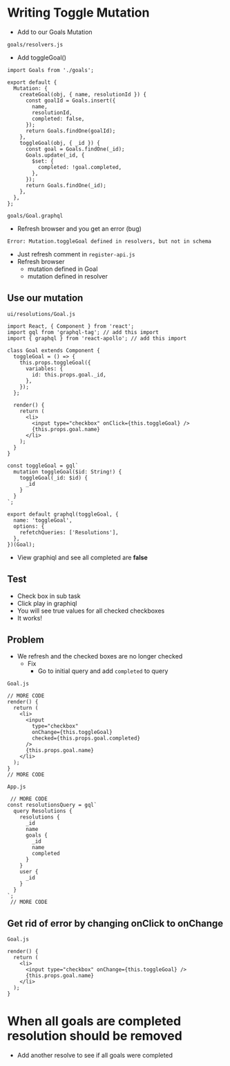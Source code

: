 # Writing Toggle Mutation
* Add to our Goals Mutation

`goals/resolvers.js`

* Add toggleGoal()

```
import Goals from './goals';

export default {
  Mutation: {
    createGoal(obj, { name, resolutionId }) {
      const goalId = Goals.insert({
        name,
        resolutionId,
        completed: false,
      });
      return Goals.findOne(goalId);
    },
    toggleGoal(obj, { _id }) {
      const goal = Goals.findOne(_id);
      Goals.update(_id, {
        $set: {
          completed: !goal.completed,
        },
      });
      return Goals.findOne(_id);
    },
  },
};
```

`goals/Goal.graphql`

* Refresh browser and you get an error (bug)

`Error: Mutation.toggleGoal defined in resolvers, but not in schema`

* Just refresh comment in `register-api.js`
* Refresh browser
    - mutation defined in Goal 
    - mutation defined in resolver

## Use our mutation
`ui/resolutions/Goal.js`

```
import React, { Component } from 'react';
import gql from 'graphql-tag'; // add this import
import { graphql } from 'react-apollo'; // add this import

class Goal extends Component {
  toggleGoal = () => {
    this.props.toggleGoal({
      variables: {
        id: this.props.goal._id,
      },
    });
  };

  render() {
    return (
      <li>
        <input type="checkbox" onClick={this.toggleGoal} />
        {this.props.goal.name}
      </li>
    );
  }
}

const toggleGoal = gql`
  mutation toggleGoal($id: String!) {
    toggleGoal(_id: $id) {
      _id
    }
  }
`;

export default graphql(toggleGoal, {
  name: 'toggleGoal',
  options: {
    refetchQueries: ['Resolutions'],
  },
})(Goal);
```

* View graphiql and see all completed are **false**

## Test
* Check box in sub task
* Click play in graphiql
* You will see true values for all checked checkboxes
* It works!

## Problem
* We refresh and the checked boxes are no longer checked
    - Fix
        + Go to initial query and add `completed` to query

`Goal.js`

```
// MORE CODE
render() {
  return (
    <li>
      <input
        type="checkbox"
        onChange={this.toggleGoal}
        checked={this.props.goal.completed}
      />
      {this.props.goal.name}
    </li>
  );
}
// MORE CODE
```

`App.js`

```
 // MORE CODE
const resolutionsQuery = gql`
  query Resolutions {
    resolutions {
      _id
      name
      goals {
        _id
        name
        completed
      }
    }
    user {
      _id
    }
  }
`;
 // MORE CODE
```

## Get rid of error by changing onClick to onChange
`Goal.js`

```
render() {
  return (
    <li>
      <input type="checkbox" onChange={this.toggleGoal} />
      {this.props.goal.name}
    </li>
  );
}
```

# When all goals are completed resolution should be removed
* Add another resolve to see if all goals were completed

